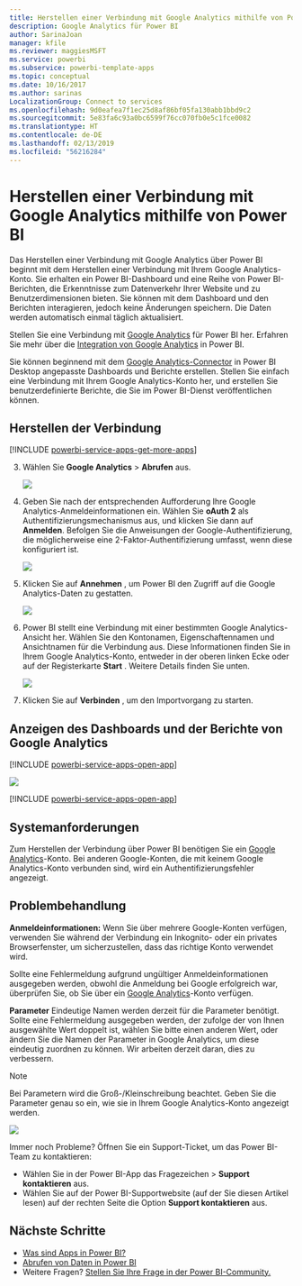 ```yaml
---
title: Herstellen einer Verbindung mit Google Analytics mithilfe von Power BI
description: Google Analytics für Power BI
author: SarinaJoan
manager: kfile
ms.reviewer: maggiesMSFT
ms.service: powerbi
ms.subservice: powerbi-template-apps
ms.topic: conceptual
ms.date: 10/16/2017
ms.author: sarinas
LocalizationGroup: Connect to services
ms.openlocfilehash: 9d0eafea7f1ec25d8af86bf05fa130abb1bbd9c2
ms.sourcegitcommit: 5e83fa6c93a0bc6599f76cc070fb0e5c1fce0082
ms.translationtype: HT
ms.contentlocale: de-DE
ms.lasthandoff: 02/13/2019
ms.locfileid: "56216284"
---
```

# <a name="connect-to-google-analytics-with-power-bi"></a>Herstellen einer Verbindung mit Google Analytics mithilfe von Power BI
Das Herstellen einer Verbindung mit Google Analytics über Power BI beginnt mit dem Herstellen einer Verbindung mit Ihrem Google Analytics-Konto. Sie erhalten ein Power BI-Dashboard und eine Reihe von Power BI-Berichten, die Erkenntnisse zum Datenverkehr Ihrer Website und zu Benutzerdimensionen bieten. Sie können mit dem Dashboard und den Berichten interagieren, jedoch keine Änderungen speichern. Die Daten werden automatisch einmal täglich aktualisiert.

Stellen Sie eine Verbindung mit [Google Analytics](https://app.powerbi.com/getdata/services/google-analytics) für Power BI her. Erfahren Sie mehr über die [Integration von Google Analytics](https://powerbi.microsoft.com/integrations/google-analytics) in Power BI.

Sie können beginnend mit dem [Google Analytics-Connector](service-google-analytics-connector.md) in Power BI Desktop angepasste Dashboards und Berichte erstellen. Stellen Sie einfach eine Verbindung mit Ihrem Google Analytics-Konto her, und erstellen Sie benutzerdefinierte Berichte, die Sie im Power BI-Dienst veröffentlichen können.

## <a name="how-to-connect"></a>Herstellen der Verbindung
[!INCLUDE [powerbi-service-apps-get-more-apps](./includes/powerbi-service-apps-get-more-apps.md)]

3. Wählen Sie **Google Analytics** \> **Abrufen** aus.
   
   ![](media/service-connect-to-google-analytics/ga.png)
4. Geben Sie nach der entsprechenden Aufforderung Ihre Google Analytics-Anmeldeinformationen ein. Wählen Sie **oAuth 2** als Authentifizierungsmechanismus aus, und klicken Sie dann auf **Anmelden**. Befolgen Sie die Anweisungen der Google-Authentifizierung, die möglicherweise eine 2-Faktor-Authentifizierung umfasst, wenn diese konfiguriert ist.
   
   ![](media/service-connect-to-google-analytics/creds.png)
5. Klicken Sie auf **Annehmen** , um Power BI den Zugriff auf die Google Analytics-Daten zu gestatten.
   
   ![](media/service-connect-to-google-analytics/googleanalytics.png)
6. Power BI stellt eine Verbindung mit einer bestimmten Google Analytics-Ansicht her. Wählen Sie den Kontonamen, Eigenschaftennamen und Ansichtnamen für die Verbindung aus. Diese Informationen finden Sie in Ihrem Google Analytics-Konto, entweder in der oberen linken Ecke oder auf der Registerkarte **Start** . Weitere Details finden Sie unten. 
   
   ![](media/service-connect-to-google-analytics/params2.png)
5. Klicken Sie auf **Verbinden** , um den Importvorgang zu starten. 

## <a name="view-the-google-analytics-dashboard-and-reports"></a>Anzeigen des Dashboards und der Berichte von Google Analytics
[!INCLUDE [powerbi-service-apps-open-app](./includes/powerbi-service-apps-open-app.md)]

   ![](media/service-connect-to-google-analytics/googleanalytics2.png)

[!INCLUDE [powerbi-service-apps-open-app](./includes/powerbi-service-apps-what-now.md)]

## <a name="system-requirements"></a>Systemanforderungen
Zum Herstellen der Verbindung über Power BI benötigen Sie ein [Google Analytics](https://www.google.com/analytics/)-Konto. Bei anderen Google-Konten, die mit keinem Google Analytics-Konto verbunden sind, wird ein Authentifizierungsfehler angezeigt.

## <a name="troubleshooting"></a>Problembehandlung
**Anmeldeinformationen:** Wenn Sie über mehrere Google-Konten verfügen, verwenden Sie während der Verbindung ein Inkognito- oder ein privates Browserfenster, um sicherzustellen, dass das richtige Konto verwendet wird.

Sollte eine Fehlermeldung aufgrund ungültiger Anmeldeinformationen ausgegeben werden, obwohl die Anmeldung bei Google erfolgreich war, überprüfen Sie, ob Sie über ein [Google Analytics](https://www.google.com/analytics/)-Konto verfügen.

**Parameter** Eindeutige Namen werden derzeit für die Parameter benötigt. Sollte eine Fehlermeldung ausgegeben werden, der zufolge der von Ihnen ausgewählte Wert doppelt ist, wählen Sie bitte einen anderen Wert, oder ändern Sie die Namen der Parameter in Google Analytics, um diese eindeutig zuordnen zu können. Wir arbeiten derzeit daran, dies zu verbessern.

>[!NOTE]
>Bei Parametern wird die Groß-/Kleinschreibung beachtet. Geben Sie die Parameter genau so ein, wie sie in Ihrem Google Analytics-Konto angezeigt werden.

![](media/service-connect-to-google-analytics/pbi_googleanalytics1.png)

Immer noch Probleme? Öffnen Sie ein Support-Ticket, um das Power BI-Team zu kontaktieren:

* Wählen Sie in der Power BI-App das Fragezeichen \> **Support kontaktieren** aus.
* Wählen Sie auf der Power BI-Supportwebsite (auf der Sie diesen Artikel lesen) auf der rechten Seite die Option **Support kontaktieren** aus.

## <a name="next-steps"></a>Nächste Schritte
* [Was sind Apps in Power BI?](service-create-distribute-apps.md)
* [Abrufen von Daten in Power BI](service-get-data.md)
* Weitere Fragen? [Stellen Sie Ihre Frage in der Power BI-Community.](http://community.powerbi.com/)

